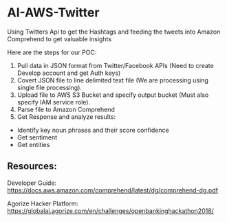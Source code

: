 # AI-AWS-Twitter
Using Twitters Api to get the Hashtags and feeding the tweets into Amazon Comprehend to get valuable insights

Here are the steps for our POC:

1. Pull data in JSON format from Twitter/Facebook APIs (Need to create Develop account and get Auth keys) 
2. Covert JSON file to line delimited text file (We are processing using single file processing). 
3. Upload file to AWS S3 Bucket and specify output bucket (Must also specify IAM service role). 
4. Parse file to Amazon Comprehend  
5. Get Response and analyze results:
- Identify key noun phrases and their score confidence
- Get sentiment
- Get entities


Resources:
------------------------------------------------------------------------------------------------
Developer Guide: https://docs.aws.amazon.com/comprehend/latest/dg/comprehend-dg.pdf

Agorize Hacker Platform: https://globalai.agorize.com/en/challenges/openbankinghackathon2018/

